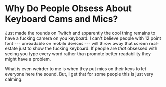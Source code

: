 # Why Do People Obsess About Keyboard Cams and Mics?

Just made the rounds on Twitch and apparently the cool thing remains to
have a fucking camera on you keyboard. I can't believe people with 12
point font --- unreadable on mobile devices --- will throw away that
screen real-estate just to show the fucking keyboard. If people are
*that* obsessed with seeing you type every word rather than
promote better readability they might have a problem.

What is even weirder to me is when they put mics on their keys to let
everyone here the sound. But, I get that for some people this is just
very calming.
